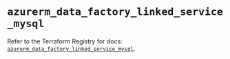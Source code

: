 # `azurerm_data_factory_linked_service_mysql`

Refer to the Terraform Registry for docs: [`azurerm_data_factory_linked_service_mysql`](https://registry.terraform.io/providers/hashicorp/azurerm/4.18.0/docs/resources/data_factory_linked_service_mysql).
